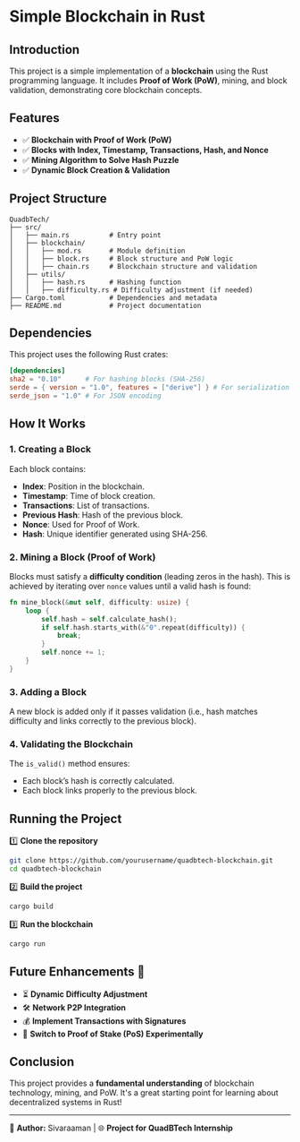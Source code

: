 # Simple Blockchain in Rust

## Introduction
This project is a simple implementation of a **blockchain** using the Rust programming language. It includes **Proof of Work (PoW)**, mining, and block validation, demonstrating core blockchain concepts.

## Features
- ✅ **Blockchain with Proof of Work (PoW)**
- ✅ **Blocks with Index, Timestamp, Transactions, Hash, and Nonce**
- ✅ **Mining Algorithm to Solve Hash Puzzle**
- ✅ **Dynamic Block Creation & Validation**

## Project Structure
```
QuadbTech/
├── src/
│   ├── main.rs          # Entry point
│   ├── blockchain/
│   │   ├── mod.rs       # Module definition
│   │   ├── block.rs     # Block structure and PoW logic
│   │   ├── chain.rs     # Blockchain structure and validation
│   ├── utils/
│   │   ├── hash.rs      # Hashing function
│   │   ├── difficulty.rs # Difficulty adjustment (if needed)
├── Cargo.toml           # Dependencies and metadata
├── README.md            # Project documentation
```

## Dependencies
This project uses the following Rust crates:
```toml
[dependencies]
sha2 = "0.10"      # For hashing blocks (SHA-256)
serde = { version = "1.0", features = ["derive"] } # For serialization
serde_json = "1.0" # For JSON encoding
```

## How It Works
### 1. Creating a Block
Each block contains:
- **Index**: Position in the blockchain.
- **Timestamp**: Time of block creation.
- **Transactions**: List of transactions.
- **Previous Hash**: Hash of the previous block.
- **Nonce**: Used for Proof of Work.
- **Hash**: Unique identifier generated using SHA-256.

### 2. Mining a Block (Proof of Work)
Blocks must satisfy a **difficulty condition** (leading zeros in the hash). This is achieved by iterating over `nonce` values until a valid hash is found:
```rust
fn mine_block(&mut self, difficulty: usize) {
    loop {
        self.hash = self.calculate_hash();
        if self.hash.starts_with(&"0".repeat(difficulty)) {
            break;
        }
        self.nonce += 1;
    }
}
```

### 3. Adding a Block
A new block is added only if it passes validation (i.e., hash matches difficulty and links correctly to the previous block).

### 4. Validating the Blockchain
The `is_valid()` method ensures:
- Each block’s hash is correctly calculated.
- Each block links properly to the previous block.

## Running the Project
1️⃣ **Clone the repository**
```sh
git clone https://github.com/yourusername/quadbtech-blockchain.git
cd quadbtech-blockchain
```

2️⃣ **Build the project**
```sh
cargo build
```

3️⃣ **Run the blockchain**
```sh
cargo run
```

## Future Enhancements 🚀
- ⏳ **Dynamic Difficulty Adjustment**
- 🛠 **Network P2P Integration**
- 💰 **Implement Transactions with Signatures**
- 🔄 **Switch to Proof of Stake (PoS) Experimentally**

## Conclusion
This project provides a **fundamental understanding** of blockchain technology, mining, and PoW. It's a great starting point for learning about decentralized systems in Rust!

---
📌 **Author:** Sivaraaman | 🌐 **Project for QuadBTech Internship**

